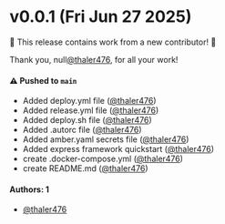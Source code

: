 # v0.0.1 (Fri Jun 27 2025)

:tada: This release contains work from a new contributor! :tada:

Thank you, null[@thaler476](https://github.com/thaler476), for all your work!

#### ⚠️ Pushed to `main`

- Added deploy.yml file ([@thaler476](https://github.com/thaler476))
- Added release.yml file ([@thaler476](https://github.com/thaler476))
- Added deploy.sh file ([@thaler476](https://github.com/thaler476))
- Added .autorc file ([@thaler476](https://github.com/thaler476))
- Added amber.yaml secrets file ([@thaler476](https://github.com/thaler476))
- Added express framework quickstart ([@thaler476](https://github.com/thaler476))
- create .docker-compose.yml ([@thaler476](https://github.com/thaler476))
- create README.md ([@thaler476](https://github.com/thaler476))

#### Authors: 1

- [@thaler476](https://github.com/thaler476)
